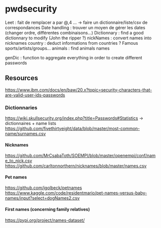 # pwdsecurity

Leet : fait de remplacer a par @,4 ... -> faire un dictionnaire/liste/csv de correspondances
Date handling : trouver un moyen de gérer les dates (changer ordre, différentes combinaisons...)
Dictionnary : find a good dictionnary to modify (John the ripper ?)
nickNames : convert names into nicknames
country : deduct informations from countries ? Famous sports/artists/groups...
animals : find animals names

genDic : function to aggregate everything in order to create different passwords

## Resources

https://www.ibm.com/docs/en/baw/20.x?topic=security-characters-that-are-valid-user-ids-passwords

### Dictionnaries 
https://wiki.skullsecurity.org/index.php?title=Passwords#Statistics -> dictionnaires + name lists
https://github.com/fivethirtyeight/data/blob/master/most-common-name/surnames.csv

#### Nicknames
https://github.com/MrCsabaToth/SOEMPI/blob/master/openempi/conf/name_to_nick.csv 
https://github.com/carltonnorthern/nicknames/blob/master/names.csv

#### Pet names
https://github.com/jgolbeck/petnames
https://www.kaggle.com/code/residentmario/pet-names-versus-baby-names/input?select=dogNames2.csv

#### First names (concerning family relatives)
https://pypi.org/project/names-dataset/

